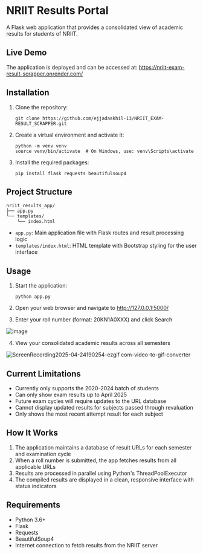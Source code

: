 # NRIIT Results Portal

A Flask web application that provides a consolidated view of academic results for students of NRIIT.

## Live Demo

The application is deployed and can be accessed at:
https://nriit-exam-result-scrapper.onrender.com/

## Installation

1. Clone the repository:
   ```
   git clone https://github.com/ejjadaakhil-13/NRIIT_EXAM-RESULT_SCRAPPER.git
   
   ```

2. Create a virtual environment and activate it:
   ```
   python -m venv venv
   source venv/bin/activate  # On Windows, use: venv\Scripts\activate
   
   ```

3. Install the required packages:
   ```
   pip install flask requests beautifulsoup4
   
   ```

## Project Structure

```
nriit_results_app/
├── app.py
└── templates/
    └── index.html
```

- `app.py`: Main application file with Flask routes and result processing logic
- `templates/index.html`: HTML template with Bootstrap styling for the user interface

## Usage

1. Start the application:
   ```
   python app.py
   ```

2. Open your web browser and navigate to http://127.0.0.1:5000/

3. Enter your roll number (format: 20KN1A0XXX) and click Search

 ![image](https://github.com/user-attachments/assets/96559566-b5ed-457e-9988-618da6582218)

4. View your consolidated academic results across all semesters
   
![ScreenRecording2025-04-24190254-ezgif com-video-to-gif-converter](https://github.com/user-attachments/assets/45899594-74fd-4867-8a6d-b7a446a4f37b)

   
## Current Limitations

- Currently only supports the 2020-2024 batch of students
- Can only show exam results up to April 2025
- Future exam cycles will require updates to the URL database
- Cannot display updated results for subjects passed through revaluation
- Only shows the most recent attempt result for each subject

## How It Works

1. The application maintains a database of result URLs for each semester and examination cycle
2. When a roll number is submitted, the app fetches results from all applicable URLs
3. Results are processed in parallel using Python's ThreadPoolExecutor
4. The compiled results are displayed in a clean, responsive interface with status indicators

## Requirements

- Python 3.6+
- Flask
- Requests
- BeautifulSoup4
- Internet connection to fetch results from the NRIIT server
